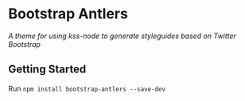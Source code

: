 # Bootstrap Antlers

*A theme for using kss-node to generate styleguides based on Twitter Bootstrap*

## Getting Started

Run `npm install bootstrap-antlers --save-dev`
